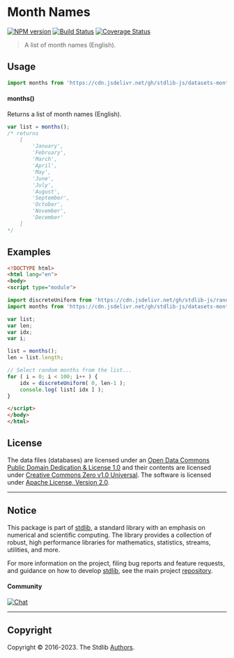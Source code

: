<!--

@license Apache-2.0

Copyright (c) 2018 The Stdlib Authors.

Licensed under the Apache License, Version 2.0 (the "License");
you may not use this file except in compliance with the License.
You may obtain a copy of the License at

   http://www.apache.org/licenses/LICENSE-2.0

Unless required by applicable law or agreed to in writing, software
distributed under the License is distributed on an "AS IS" BASIS,
WITHOUT WARRANTIES OR CONDITIONS OF ANY KIND, either express or implied.
See the License for the specific language governing permissions and
limitations under the License.

-->

# Month Names

[![NPM version][npm-image]][npm-url] [![Build Status][test-image]][test-url] [![Coverage Status][coverage-image]][coverage-url] <!-- [![dependencies][dependencies-image]][dependencies-url] -->

> A list of month names (English).



<section class="usage">

## Usage

```javascript
import months from 'https://cdn.jsdelivr.net/gh/stdlib-js/datasets-month-names-en@esm/index.mjs';
```

#### months()

Returns a list of month names (English).

```javascript
var list = months();
/* returns
    [
        'January',
        'February',
        'March',
        'April',
        'May',
        'June',
        'July',
        'August',
        'September',
        'October',
        'November',
        'December'
    ]
*/
```

</section>

<!-- /.usage -->

<section class="examples">

<!-- TODO: more creative example. -->

## Examples

<!-- eslint no-undef: "error" -->

```html
<!DOCTYPE html>
<html lang="en">
<body>
<script type="module">

import discreteUniform from 'https://cdn.jsdelivr.net/gh/stdlib-js/random-base-discrete-uniform@esm/index.mjs';
import months from 'https://cdn.jsdelivr.net/gh/stdlib-js/datasets-month-names-en@esm/index.mjs';

var list;
var len;
var idx;
var i;

list = months();
len = list.length;

// Select random months from the list...
for ( i = 0; i < 100; i++ ) {
    idx = discreteUniform( 0, len-1 );
    console.log( list[ idx ] );
}

</script>
</body>
</html>
```

</section>

<!-- /.examples -->



<!-- <license> -->

## License

The data files (databases) are licensed under an [Open Data Commons Public Domain Dedication & License 1.0][pddl-1.0] and their contents are licensed under [Creative Commons Zero v1.0 Universal][cc0]. The software is licensed under [Apache License, Version 2.0][apache-license].

<!-- </license> -->

<!-- Section for related `stdlib` packages. Do not manually edit this section, as it is automatically populated. -->

<section class="related">

</section>

<!-- /.related -->

<!-- Section for all links. Make sure to keep an empty line after the `section` element and another before the `/section` close. -->


<section class="main-repo" >

* * *

## Notice

This package is part of [stdlib][stdlib], a standard library with an emphasis on numerical and scientific computing. The library provides a collection of robust, high performance libraries for mathematics, statistics, streams, utilities, and more.

For more information on the project, filing bug reports and feature requests, and guidance on how to develop [stdlib][stdlib], see the main project [repository][stdlib].

#### Community

[![Chat][chat-image]][chat-url]

---

## Copyright

Copyright &copy; 2016-2023. The Stdlib [Authors][stdlib-authors].

</section>

<!-- /.stdlib -->

<!-- Section for all links. Make sure to keep an empty line after the `section` element and another before the `/section` close. -->

<section class="links">

[npm-image]: http://img.shields.io/npm/v/@stdlib/datasets-month-names-en.svg
[npm-url]: https://npmjs.org/package/@stdlib/datasets-month-names-en

[test-image]: https://github.com/stdlib-js/datasets-month-names-en/actions/workflows/test.yml/badge.svg?branch=main
[test-url]: https://github.com/stdlib-js/datasets-month-names-en/actions/workflows/test.yml?query=branch:main

[coverage-image]: https://img.shields.io/codecov/c/github/stdlib-js/datasets-month-names-en/main.svg
[coverage-url]: https://codecov.io/github/stdlib-js/datasets-month-names-en?branch=main

<!--

[dependencies-image]: https://img.shields.io/david/stdlib-js/datasets-month-names-en.svg
[dependencies-url]: https://david-dm.org/stdlib-js/datasets-month-names-en/main

-->

[chat-image]: https://img.shields.io/gitter/room/stdlib-js/stdlib.svg
[chat-url]: https://gitter.im/stdlib-js/stdlib/

[stdlib]: https://github.com/stdlib-js/stdlib

[stdlib-authors]: https://github.com/stdlib-js/stdlib/graphs/contributors

[umd]: https://github.com/umdjs/umd
[es-module]: https://developer.mozilla.org/en-US/docs/Web/JavaScript/Guide/Modules

[deno-url]: https://github.com/stdlib-js/datasets-month-names-en/tree/deno
[umd-url]: https://github.com/stdlib-js/datasets-month-names-en/tree/umd
[esm-url]: https://github.com/stdlib-js/datasets-month-names-en/tree/esm
[branches-url]: https://github.com/stdlib-js/datasets-month-names-en/blob/main/branches.md

[pddl-1.0]: http://opendatacommons.org/licenses/pddl/1.0/

[cc0]: https://creativecommons.org/publicdomain/zero/1.0

[apache-license]: https://www.apache.org/licenses/LICENSE-2.0

</section>

<!-- /.links -->
